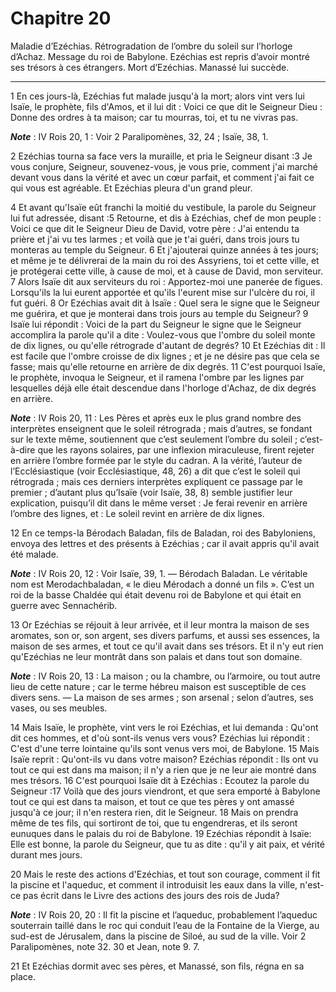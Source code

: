 # Chapitre 20

Maladie d’Ezéchias.
Rétrogradation de l’ombre du soleil sur l’horloge d’Achaz.
Message du roi de Babylone.
Ezéchias est repris d’avoir montré ses trésors à ces étrangers.
Mort d’Ezéchias.
Manassé lui succède.

***

1 En ces jours-là, Ezéchias fut malade jusqu'à la mort; alors vint vers lui Isaïe, le prophète, fils d'Amos, et il lui dit : Voici ce que dit le Seigneur Dieu : Donne des ordres à ta maison; car tu mourras, toi, et tu ne vivras pas.

***Note*** :  IV Rois 20, 1 : Voir 2 Paralipomènes, 32, 24 ; Isaïe, 38, 1.

2 Ezéchias tourna sa face vers la muraille, et pria le Seigneur disant :3 Je vous conjure, Seigneur, souvenez-vous, je vous prie, comment j'ai marché devant vous dans la vérité et avec un cœur parfait, et comment j'ai fait ce qui vous est agréable. Et Ezéchias pleura d'un grand pleur.


4 Et avant qu'Isaïe eût franchi la moitié du vestibule, la parole du Seigneur lui fut adressée, disant :5 Retourne, et dis à Ezéchias, chef de mon peuple : Voici ce que dit le Seigneur Dieu de David, votre père : J'ai entendu ta prière et j'ai vu tes larmes ; et voilà que je t'ai guéri, dans trois jours tu monteras au temple du Seigneur. 6 Et j'ajouterai quinze années à tes jours; et même je te délivrerai de la main du roi des Assyriens, toi et cette ville, et je protégerai cette ville, à cause de moi, et à cause de David, mon serviteur. 7 Alors Isaïe dit aux serviteurs du roi : Apportez-moi une panerée de figues. Lorsqu'ils la lui eurent apportée et qu'ils l'eurent mise sur l'ulcère du roi, il fut guéri. 8 Or Ezéchias avait dit à Isaïe : Quel sera le signe que le Seigneur me guérira, et que je monterai dans trois jours au temple du Seigneur? 9 Isaïe lui répondit : Voici de la part du Seigneur le signe que le Seigneur accomplira la parole qu'il a dite : Voulez-vous que l'ombre du soleil monte de dix lignes, ou
qu'elle rétrograde d'autant de degrés? 10 Et Ezéchias dit : Il est facile que l'ombre croisse de dix lignes ; et je ne désire pas que cela se fasse; mais qu'elle retourne en arrière de dix degrés. 11 C'est pourquoi Isaïe, le prophète, invoqua le Seigneur, et il ramena l'ombre par les lignes par lesquelles déjà elle était descendue dans l'horloge d'Achaz, de dix degrés en arrière.

***Note*** :  IV Rois 20, 11 : Les Pères et après eux le plus grand nombre des interprètes enseignent que le soleil rétrograda ; mais d’autres, se fondant sur le texte même, soutiennent que c’est seulement l’ombre du soleil ; c’est-à-dire que les rayons solaires, par une inflexion miraculeuse, firent rejeter en arrière l’ombre formée par le style du cadran. A la vérité, l’auteur de l’Ecclésiastique (voir Ecclésiastique, 48, 26) a dit que c’est le soleil qui rétrograda ; mais ces derniers interprètes expliquent ce passage par le premier ; d’autant plus qu’Isaïe (voir Isaïe, 38, 8) semble justifier leur explication, puisqu’il dit dans le même verset : Je ferai revenir en arrière l’ombre des lignes, et : Le soleil revint en arrière de dix lignes.


12 En ce temps-la Bérodach Baladan, fils de Baladan, roi des Babyloniens, envoya des lettres et des présents à Ezéchias ; car il avait appris qu'il avait été malade.

***Note*** :  IV Rois 20, 12 : Voir Isaïe, 39, 1. ― Bérodach Baladan. Le véritable nom est Merodachbaladan, « le dieu Mérodach a donné un fils ». C’est un roi de la basse Chaldée qui était devenu roi de Babylone et qui était en guerre avec Sennachérib.

13 Or Ezéchias se réjouit à leur arrivée, et il leur montra la maison de ses aromates, son or, son argent, ses divers parfums, et aussi ses essences, la maison de ses armes, et tout ce qu'il avait dans ses trésors. Et il n'y eut rien qu'Ezéchias ne leur montrât dans son palais et dans tout son domaine.

***Note*** :  IV Rois 20, 13 : La maison ; ou la chambre, ou l’armoire, ou tout autre lieu de cette nature ; car le terme hébreu maison est susceptible de ces divers sens. ― La maison de ses armes ; son arsenal ; selon d’autres, ses vases, ou ses meubles.

14 Mais Isaïe, le prophète, vint vers le roi Ezéchias, et lui demanda : Qu'ont dit ces hommes, et d'où sont-ils venus vers vous? Ezéchias lui répondit : C'est d'une terre lointaine qu'ils sont venus vers moi, de Babylone. 15 Mais Isaïe reprit : Qu'ont-ils vu dans votre maison? Ezéchias répondit : Ils ont vu tout ce qui est dans ma maison; il n'y a rien que je ne leur aie montré dans mes trésors. 16 C'est pourquoi Isaïe dit à Ezéchias : Ecoutez la parole du Seigneur :17 Voilà que des jours viendront, et que sera emporté à Babylone tout ce qui est dans ta maison, et tout ce que tes pères y ont amassé jusqu'à ce jour; il n'en restera rien, dit le Seigneur. 18 Mais on prendra même de tes fils, qui sortiront de toi, que tu engendreras, et ils seront eunuques dans le palais du roi de Babylone. 19 Ezéchias répondit à Isaïe: Elle est bonne, la parole du Seigneur, que tu as dite : qu'il y ait paix, et vérité durant mes jours.


20 Mais le reste des actions d'Ezéchias, et tout son courage, comment il fit la piscine et l'aqueduc, et comment il introduisit les eaux dans la ville, n'est-ce pas écrit dans le Livre des actions des jours des rois de Juda?

***Note*** :  IV Rois 20, 20 : Il fit la piscine et l’aqueduc, probablement l’aqueduc souterrain taillé dans le roc qui conduit l’eau de la Fontaine de la Vierge, au sud-est de Jérusalem, dans la piscine de Siloé, au sud de la ville. Voir 2 Paralipomènes, note 32. 30 et Jean, note 9. 7.

21 Et Ezéchias dormit avec ses pères, et Manassé, son fils, régna en sa place.

